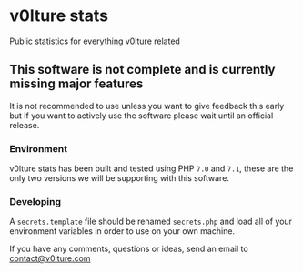 # v0lture stats
Public statistics for everything v0lture related

## This software is not complete and is currently missing major features
It is not recommended to use unless you want to give feedback this early but if you want to actively use the software please wait until an official release.

### Environment
v0lture stats has been built and tested using PHP `7.0` and `7.1`, these are the only two versions we will be supporting with this software.

### Developing
A `secrets.template` file should be renamed `secrets.php` and load all of your environment variables in order to use on your own machine.

If you have any comments, questions or ideas, send an email to contact@v0lture.com
